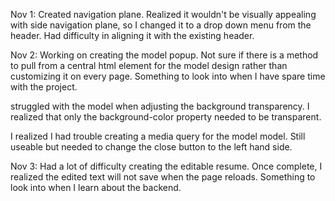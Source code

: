 Nov 1: Created navigation plane. Realized it wouldn't be visually appealing with side navigation plane, so I changed it to a drop down menu from the header. Had difficulty in aligning it with the existing header.

Nov 2: Working on creating the model popup. Not sure if there is a method to pull from a central html element for the model design rather than customizing it on every page. Something to look into when I have spare time with the project.

struggled with the model when adjusting the background transparency. I realized that only the background-color property needed to be transparent.

I realized I had trouble creating a media query for the model model. Still useable but needed to change the close button to the left hand side.

Nov 3: Had a lot of difficulty creating the editable resume. Once complete, I realized the edited text will not save when the page reloads. Something to look into when I learn about the backend. 
